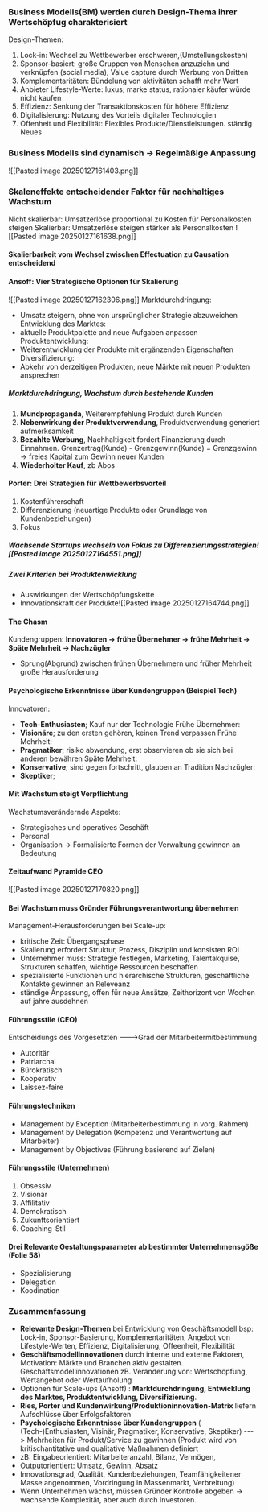 ### Business Modells(BM) werden durch Design-Thema  ihrer Wertschöpfug charakterisiert
Design-Themen:
1. Lock-in: Wechsel zu Wettbewerber erschweren,(Umstellungskosten)
2. Sponsor-basiert: große Gruppen von Menschen anzuziehn und verknüpfen (social media), Value capture durch Werbung von Dritten
3. Komplementaritäten: Bündelung von aktivitäten schafft mehr Wert
4. Anbieter Lifestyle-Werte: luxus, marke status, rationaler käufer würde nicht kaufen
5. Effizienz: Senkung der Transaktionskosten für höhere Effizienz
6. Digitalisierung: Nutzung des Vorteils digitaler Technologien
7. Offenheit und Flexibilität: Flexibles Produkte/Dienstleistungen. ständig Neues

### Business Modells sind dynamisch -> Regelmäßige Anpassung
![[Pasted image 20250127161403.png]]

### Skaleneffekte entscheidender Faktor für nachhaltiges Wachstum
Nicht skalierbar: Umsatzerlöse proportional zu Kosten für Personalkosten steigen
Skalierbar: Umsatzerlöse steigen stärker als Personalkosten
![[Pasted image 20250127161638.png]]

#### Skalierbarkeit vom Wechsel zwischen Effectuation zu Causation entscheidend

#### Ansoff: Vier Strategische Optionen für Skalierung
![[Pasted image 20250127162306.png]]
Marktdurchdringung:
- Umsatz steigern, ohne von ursprünglicher Strategie abzuweichen
Entwicklung des Marktes:
- aktuelle Produktpalette and neue Aufgaben anpassen
Produktentwicklung: 
- Weiterentwicklung der Produkte mit ergänzenden Eigenschaften
Diversifizierung:
- Abkehr von derzeitigen Produkten, neue Märkte mit neuen Produkten ansprechen

##### Marktdurchdringung, Wachstum durch bestehende Kunden
1. **Mundpropaganda**, Weiterempfehlung Produkt durch Kunden
2. **Nebenwirkung der Produktverwendung**, Produktverwendung generiert aufmerksamkeit
3. **Bezahlte Werbung**, Nachhaltigkeit fordert Finanzierung durch Einnahmen. Grenzertrag(Kunde) - Grenzgewinn(Kunde) = Grenzgewinn -> freies Kapital zum Gewinn neuer Kunden
4. **Wiederholter Kauf**, zb Abos

#### Porter: Drei Strategien für Wettbewerbsvorteil
1. Kostenführerschaft
2. Differenzierung (neuartige Produkte oder Grundlage von Kundenbeziehungen)
3. Fokus
##### Wachsende Startups wechseln von Fokus zu Differenzierungsstrategien![[Pasted image 20250127164551.png]]
##### Zwei Kriterien bei Produktenwicklung
- Auswirkungen der Wertschöpfungskette
- Innovationskraft der Produkte![[Pasted image 20250127164744.png]]

#### The Chasm
 Kundengruppen: 
 **Innovatoren -> frühe Übernehmer -> frühe Mehrheit -> Späte Mehrheit -> Nachzügler**
- Sprung(Abgrund) zwischen frühen Übernehmern und früher Mehrheit große Herausforderung
#### Psychologische Erkenntnisse über Kundengruppen (Beispiel Tech)
Innovatoren:
- **Tech-Enthusiasten**; Kauf nur der Technologie
Frühe Übernehmer:
- **Visionäre**; zu den ersten gehören, keinen Trend verpassen
Frühe Mehrheit:
- **Pragmatiker**; risiko abwendung, erst observieren ob sie sich bei anderen bewähren
Späte Mehrheit:
- **Konservative**; sind gegen fortschritt, glauben an Tradition
Nachzügler:
- **Skeptiker**;

#### Mit Wachstum steigt Verpflichtung
Wachstumsverändernde Aspekte:
- Strategisches und operatives Geschäft
- Personal
- Organisation
-> Formalisierte Formen der Verwaltung gewinnen an Bedeutung

#### Zeitaufwand Pyramide CEO
![[Pasted image 20250127170820.png]]
#### Bei Wachstum muss Gründer Führungsverantwortung übernehmen
Management-Herausforderungen bei Scale-up:
- kritische Zeit: Übergangsphase
- Skalierung erfordert Struktur, Prozess, Disziplin und konsisten ROI
- Unternehmer muss: Strategie festlegen, Marketing, Talentakquise, Strukturen schaffen, wichtige Ressourcen beschaffen
- spezialisierte Funktionen und hierarchische Strukturen, geschäftliche Kontakte gewinnen an Releveanz
- ständige Anpassung, offen für neue Ansätze, Zeithorizont von Wochen auf jahre ausdehnen

#### Führungsstile (CEO)
Entscheidungs des Vorgesetzten --->Grad der Mitarbeitermitbestimmung
- Autoritär
- Patriarchal
- Bürokratisch
- Kooperativ
- Laissez-faire

#### Führungstechniken
- Management by Exception (Mitarbeiterbestimmung in vorg. Rahmen)
- Management by Delegation (Kompetenz und Verantwortung auf Mitarbeiter)
- Management by Objectives (Führung basierend auf Zielen)

#### Führungsstile (Unternehmen)
1. Obsessiv
2. Visionär
3. Affilitativ
4. Demokratisch
5. Zukunftsorientiert
6. Coaching-Stil

#### Drei Relevante Gestaltungsparameter ab bestimmter Unternehmensgöße (Folie 58)
- Spezialisierung
- Delegation
- Koodination


### Zusammenfassung
- **Relevante Design-Themen** bei Entwicklung von Geschäftsmodell bsp: Lock-in, Sponsor-Basierung, Komplementaritäten, Angebot von Lifestyle-Werten, Effizienz, Digitalisierung, Offeenheit, Flexibilität
- **Geschäftsmodellinnovationen** durch interne und externe Faktoren, Motivation: Märkte und Branchen aktiv gestalten. Geschäftsmodellinnovationen zB. Veränderung von: Wertschöpfung, Wertangebot oder Wertaufholung
- Optionen für Scale-ups (Ansoff) : **Marktdurchdringung, Entwicklung des Marktes, Produktentwicklung,  Diversifizierung**. 
- **Ries, Porter und Kundenwirkung/Produktioninnovation-Matrix** liefern Aufschlüsse über Erfolgsfaktoren
- **Psychologische Erkenntnisse über Kundengruppen** ( (Tech-)Enthusiasten, Visinär, Pragmatiker, Konservative, Skeptiker) ---> Mehrheiten für Produkt/Service zu gewinnen (Produkt wird von kritischantitative und qualitative Maßnahmen definiert
- zB: Eingabeorientiert: Mitarbeiteranzahl, Bilanz, Vermögen, 
- Outputorientiert: Umsatz, Gewinn, Absatz
- Innovationsgrad, Qualität, Kundenbeziehungen, Teamfähigkeitener Masse angenommen, Vordringung in Massenmarkt, Verbreitung)
- Wenn Unterhehmen wächst, müssen Gründer Kontrolle abgeben -> wachsende Komplexität, aber auch durch Investoren.